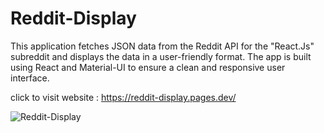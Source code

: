 # Reddit-Display
This application fetches JSON data from the Reddit API for the "React.Js" subreddit and displays the data in a user-friendly format. The app is built using React and Material-UI to ensure a clean and responsive user interface.

click to visit website : https://reddit-display.pages.dev/



![Reddit-Display](https://github.com/sreemonkavungal/Reddit-Display/assets/90373393/66581cb3-d09e-447d-874c-518e6aa407ff)
